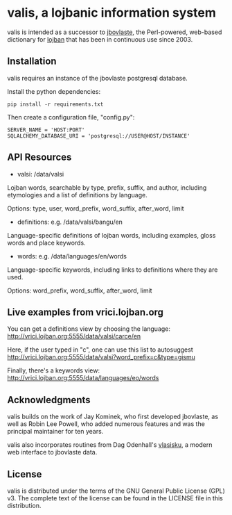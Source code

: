 valis, a lojbanic information system
====================================

valis is intended as a successor to [jbovlaste](http://jbovlaste.lojban.org),
the Perl-powered, web-based dictionary for [lojban](http://www.lojban.org) that
has been in continuous use since 2003.

Installation
------------

valis requires an instance of the jbovlaste postgresql database.

Install the python dependencies:

    pip install -r requirements.txt

Then create a configuration file, "config.py":

    SERVER_NAME = 'HOST:PORT'
    SQLALCHEMY_DATABASE_URI = 'postgresql://USER@HOST/INSTANCE'

API Resources
-------------

* valsi: /data/valsi

Lojban words, searchable by type, prefix, suffix, and author,
including etymologies and a list of definitions by language.

Options: type, user, word_prefix, word_suffix, after_word, limit

* definitions: e.g. /data/valsi/bangu/en

Language-specific definitions of lojban words, including examples,
gloss words and place keywords.

* words: e.g. /data/languages/en/words

Language-specific keywords, including links to definitions where
they are used.

Options: word_prefix, word_suffix, after_word, limit

Live examples from vrici.lojban.org
---------------

You can get a definitions view by choosing the language: http://vrici.lojban.org:5555/data/valsi/carce/en

Here, if the user typed in "c", one can use this list to autosuggest http://vrici.lojban.org:5555/data/valsi?word_prefix=c&type=gismu

Finally, there's a keywords view: http://vrici.lojban.org:5555/data/languages/eo/words

Acknowledgments
---------------

valis builds on the work of Jay Kominek, who first developed jbovlaste, as well
as Robin Lee Powell, who added numerous features and was the principal
maintainer for ten years.

valis also incorporates routines from Dag Odenhall's [vlasisku](http://vlasisku.lojban.org/),
a modern web interface to jbovlaste data.

License
-------
valis is distributed under the terms of the GNU General Public License (GPL) v3.
The complete text of the license can be found in the LICENSE file in this
distribution.


